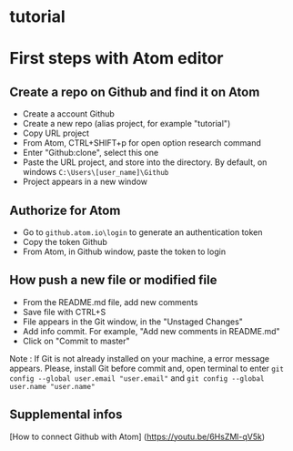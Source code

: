 # tutorial


First steps with Atom editor
============================

Create a repo on Github and find it on Atom
-------------------------------------------
  * Create a account Github
  * Create a new repo (alias project, for example "tutorial")
  * Copy URL project
  * From Atom, CTRL+SHIFT+p for open option research command
  * Enter "Github:clone", select this one
  * Paste the URL project, and store into the directory. By default, on windows `C:\Users\[user_name]\Github`
  * Project appears in a new window  

Authorize for Atom
------------------
  * Go to `github.atom.io\login` to generate an authentication token
  * Copy the token Github
  * From Atom, in Github window, paste the token to login

How push a new file or modified file
------------------------------------
  * From the README.md file, add new comments
  * Save file with CTRL+S
  * File appears in the Git window, in the "Unstaged Changes"
  * Add info commit. For example, "Add new comments in README.md"
  * Click on "Commit to master"

Note : If Git is not already installed on your machine, a error message appears.
Please, install Git before commit and, open terminal to enter `git config --global user.email "user.email"` and `git config --global user.name "user.name"`

Supplemental infos
------------------
[How to connect Github with Atom] (https://youtu.be/6HsZMl-qV5k)
